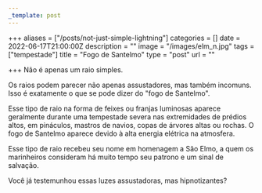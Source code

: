```yaml
---
_template: post
---
```





+++
aliases = ["/posts/not-just-simple-lightning"]
categories = []
date = 2022-06-17T21:00:00Z
description = ""
image = "/images/elm_n.jpg"
tags = ["tempestade"]
title = "Fogo de Santelmo"
type = "post"
url = ""

+++
Não é apenas um raio simples.

Os raios podem parecer não apenas assustadores, mas também incomuns. Isso é exatamente o que se pode dizer do "fogo de Santelmo".

Esse tipo de raio na forma de feixes ou franjas luminosas aparece geralmente durante uma tempestade severa nas extremidades de prédios altos, em pináculos, mastros de navios, copas de árvores altas ou rochas. O fogo de Santelmo aparece devido à alta energia elétrica na atmosfera.

Esse tipo de raio recebeu seu nome em homenagem a São Elmo, a quem os marinheiros consideram há muito tempo seu patrono e um sinal de salvação.

Você já testemunhou essas luzes assustadoras, mas hipnotizantes?
